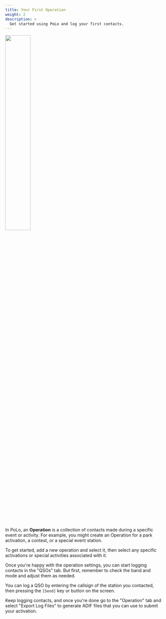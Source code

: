 ```yaml
---
title: Your First Operation
weight: 2
description: >
  Get started using PoLo and log your first contacts.
---
```


<img src="./first-op.gif" width='40%' class='h2k-device-screen h2k-float-right' />

In PoLo, an **Operation** is a collection of contacts made during a specific event or activity. For example, you might create an Operation for a park activation, a contest, or a special event station.

To get started, add a new operation and select it, then select any specific activations or special activities associated with it.

Once you're happy with the operation settings, you can start logging contacts in the "QSOs" tab. But first, remember to check the
band and mode and adjust them as needed.

You can log a QSO by entering the callsign of the station you contacted, then pressing the `[Send]` key or button on the screen.

Keep logging contacts, and once you're done go to the "Operation" tab and select "Export Log Files" to generate ADIF files
that you can use to submit your activation.
